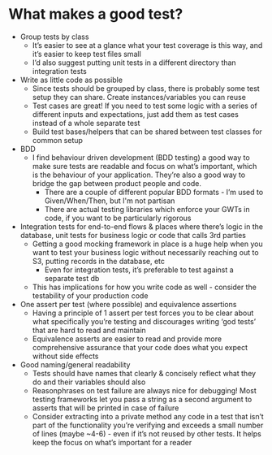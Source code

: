 # What makes a good test?

* Group tests by class
  * It’s easier to see at a glance what your test coverage is this way, and it’s easier to keep test files small
  * I’d also suggest putting unit tests in a different directory than integration tests
* Write as little code as possible
  * Since tests should be grouped by class, there is probably some test setup they can share. Create instances/variables you can reuse
  * Test cases are great! If you need to test some logic with a series of different inputs and expectations, just add them as test cases instead of a whole separate test
  * Build test bases/helpers that can be shared between test classes for common setup
* BDD
  * I find behaviour driven development (BDD testing) a good way to make sure tests are readable and focus on what’s important, which is the behaviour of your application. They’re also a good way to bridge the gap between product people and code.
      * There are a couple of different popular BDD formats - I’m used to Given/When/Then, but I'm not partisan 
      * There are actual testing libraries which enforce your GWTs in code, if you want to be particularly rigorous
* Integration tests for end-to-end flows & places where there’s logic in the database, unit tests for business logic or code that calls 3rd parties
  * Getting a good mocking framework in place is a huge help when you want to test your business logic without necessarily reaching out to S3, putting records in the database, etc
    * Even for integration tests, it’s preferable to test against a separate test db
  * This has implications for how you write code as well - consider the testability of your production code
* One assert per test (where possible) and equivalence assertions
  * Having a principle of 1 assert per test forces you to be clear about what specifically you’re testing and discourages writing ‘god tests’ that are hard to read and maintain
  * Equivalence asserts are easier to read and provide more comprehensive assurance that your code does what you expect without side effects
* Good naming/general readability
  * Tests should have names that clearly & concisely reflect what they do and their variables should also
  * Reasonphrases on test failure are always nice for debugging! Most testing frameworks let you pass a string as a second argument to asserts that will be printed in case of failure
  * Consider extracting into a private method any code in a test that isn’t part of the functionality you’re verifying and exceeds a small number of lines (maybe ~4-6) - even if it’s not reused by other tests. It helps keep the focus on what’s important for a reader
